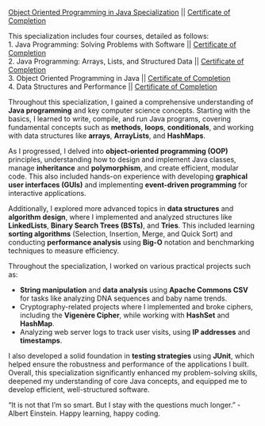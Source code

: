 [Object Oriented Programming in Java Specialization](https://coursera.org/share/dd95027b55c3458a9f3021b716ed5c1e) || [Certificate of Completion](https://coursera.org/share/dd95027b55c3458a9f3021b716ed5c1e)

This specialization includes four courses, detailed as follows:  
1\. Java Programming: Solving Problems with Software || [Certificate of Completion](https://coursera.org/share/72c53a1a796b53112eab23188edf7d2d)  
2\. Java Programming: Arrays, Lists, and Structured Data || [Certificate of Completion](https://coursera.org/share/853826751818f20b35f664690f14938e)  
3\. Object Oriented Programming in Java || [Certificate of Completion](https://coursera.org/share/fdf42497d4798e54f322b5ac08a73742)  
4\. Data Structures and Performance || [Certificate of Completion](https://coursera.org/share/f6e6ff95c7bf71b86b127b4ff90f9acc)

Throughout this specialization, I gained a comprehensive understanding of **Java programming** and key computer science concepts. Starting with the basics, I learned to write, compile, and run Java programs, covering fundamental concepts such as **methods**, **loops**, **conditionals**, and working with data structures like **arrays**, **ArrayLists**, and **HashMaps**.

As I progressed, I delved into **object-oriented programming (OOP)** principles, understanding how to design and implement Java classes, manage **inheritance** and **polymorphism**, and create efficient, modular code. This also included hands-on experience with developing **graphical user interfaces (GUIs)** and implementing **event-driven programming** for interactive applications.

Additionally, I explored more advanced topics in **data structures** and **algorithm design**, where I implemented and analyzed structures like **LinkedLists**, **Binary Search Trees (BSTs)**, and **Tries**. This included learning **sorting algorithms** (Selection, Insertion, Merge, and Quick Sort) and conducting **performance analysis** using **Big-O** notation and benchmarking techniques to measure efficiency.

Throughout the specialization, I worked on various practical projects such as:

* **String manipulation** and **data analysis** using **Apache Commons CSV** for tasks like analyzing DNA sequences and baby name trends.  
* Cryptography-related projects where I implemented and broke ciphers, including the **Vigenère Cipher**, while working with **HashSet** and **HashMap**.  
* Analyzing web server logs to track user visits, using **IP addresses** and **timestamps**.

I also developed a solid foundation in **testing strategies** using **JUnit**, which helped ensure the robustness and performance of the applications I built. Overall, this specialization significantly enhanced my problem-solving skills, deepened my understanding of core Java concepts, and equipped me to develop efficient, well-structured software.

“It is not that I’m so smart. But I stay with the questions much longer.” \- Albert Einstein. Happy learning, happy coding.

